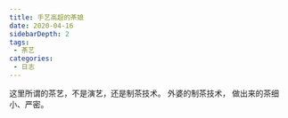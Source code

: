 ```yaml
---
title: 手艺高超的茶娘
date: 2020-04-16
sidebarDepth: 2
tags:
 - 茶艺
categories:
 - 日志
---
```



这里所谓的茶艺，不是演艺，还是制茶技术。
外婆的制茶技术，
做出来的茶细小、严密。
